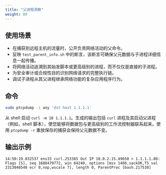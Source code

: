```yaml
---
title: "父进程洞察"
weight: 80
---
```


## 使用场景

- 在捕获到远程主机的流量时，公开负责网络活动的父命令。
- 反映 `test_parent_info.sh` 中的断言，该断言可确保父元数据与子进程详细信息一起传播。
- 将网络活动追溯到其始发脚本或更高级别的进程，而不仅仅是直接的子进程。
- 为安全审计或合规性目的识别网络请求的完整执行链。
- 调试子进程从其父进程继承网络功能的复杂应用程序行为。

## 命令

```bash
sudo ptcpdump -i any 'dst host 1.1.1.1'
```

从 shell 启动 `curl -m 10 1.1.1.1`。生成的输出包括 `curl` 进程及其启动父进程（例如，shell 脚本），使您能够将数据包与更高级别的工作流控制器联系起来。使用 `ptcpdump -r` 重放保存的捕获会保持父元数据不变。


## 输出示例

```
14:50:19.032537 ens33 curl.253365 Out IP 10.0.2.15.49650 > 1.1.1.1.80: Flags [S], seq 1688479772, win 64240, options [mss 1460,sackOK,TS val 2313046548 ecr 0,nop,wscale 7], length 0, ParentProc [bash.217538]
```
